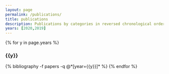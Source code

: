 ```yaml
---
layout: page
permalink: /publications/
title: publications
description: Publications by categories in reversed chronological order. Generated by jekyll-scholar.
years: [2020,2019]
---
```


{% for y in page.years %}
  <h3 class="year">{{y}}</h3>
  {% bibliography -f papers -q @*[year={{y}}]* %}
{% endfor %}
